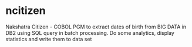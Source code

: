 # ncitizen
Nakshatra Citizen - COBOL PGM to extract dates of birth from BIG DATA in DB2 using SQL query in batch processing. Do some analytics, display statistics and write them to data set
